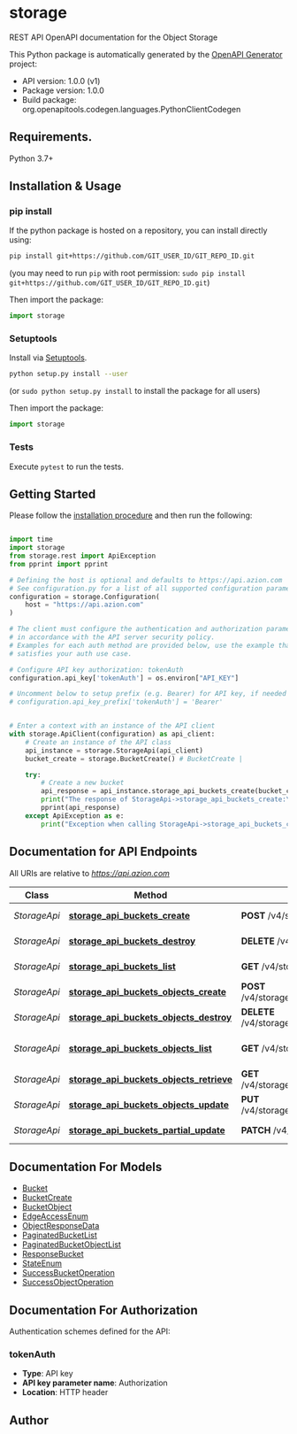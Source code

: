 # storage
REST API OpenAPI documentation for the Object Storage

This Python package is automatically generated by the [OpenAPI Generator](https://openapi-generator.tech) project:

- API version: 1.0.0 (v1)
- Package version: 1.0.0
- Build package: org.openapitools.codegen.languages.PythonClientCodegen

## Requirements.

Python 3.7+

## Installation & Usage
### pip install

If the python package is hosted on a repository, you can install directly using:

```sh
pip install git+https://github.com/GIT_USER_ID/GIT_REPO_ID.git
```
(you may need to run `pip` with root permission: `sudo pip install git+https://github.com/GIT_USER_ID/GIT_REPO_ID.git`)

Then import the package:
```python
import storage
```

### Setuptools

Install via [Setuptools](http://pypi.python.org/pypi/setuptools).

```sh
python setup.py install --user
```
(or `sudo python setup.py install` to install the package for all users)

Then import the package:
```python
import storage
```

### Tests

Execute `pytest` to run the tests.

## Getting Started

Please follow the [installation procedure](#installation--usage) and then run the following:

```python

import time
import storage
from storage.rest import ApiException
from pprint import pprint

# Defining the host is optional and defaults to https://api.azion.com
# See configuration.py for a list of all supported configuration parameters.
configuration = storage.Configuration(
    host = "https://api.azion.com"
)

# The client must configure the authentication and authorization parameters
# in accordance with the API server security policy.
# Examples for each auth method are provided below, use the example that
# satisfies your auth use case.

# Configure API key authorization: tokenAuth
configuration.api_key['tokenAuth'] = os.environ["API_KEY"]

# Uncomment below to setup prefix (e.g. Bearer) for API key, if needed
# configuration.api_key_prefix['tokenAuth'] = 'Bearer'


# Enter a context with an instance of the API client
with storage.ApiClient(configuration) as api_client:
    # Create an instance of the API class
    api_instance = storage.StorageApi(api_client)
    bucket_create = storage.BucketCreate() # BucketCreate | 

    try:
        # Create a new bucket
        api_response = api_instance.storage_api_buckets_create(bucket_create)
        print("The response of StorageApi->storage_api_buckets_create:\n")
        pprint(api_response)
    except ApiException as e:
        print("Exception when calling StorageApi->storage_api_buckets_create: %s\n" % e)

```

## Documentation for API Endpoints

All URIs are relative to *https://api.azion.com*

Class | Method | HTTP request | Description
------------ | ------------- | ------------- | -------------
*StorageApi* | [**storage_api_buckets_create**](docs/StorageApi.md#storage_api_buckets_create) | **POST** /v4/storage/buckets | Create a new bucket
*StorageApi* | [**storage_api_buckets_destroy**](docs/StorageApi.md#storage_api_buckets_destroy) | **DELETE** /v4/storage/buckets/{name} | Delete a bucket
*StorageApi* | [**storage_api_buckets_list**](docs/StorageApi.md#storage_api_buckets_list) | **GET** /v4/storage/buckets | List buckets
*StorageApi* | [**storage_api_buckets_objects_create**](docs/StorageApi.md#storage_api_buckets_objects_create) | **POST** /v4/storage/buckets/{bucket_name}/objects/{object_key} | Create new object key
*StorageApi* | [**storage_api_buckets_objects_destroy**](docs/StorageApi.md#storage_api_buckets_objects_destroy) | **DELETE** /v4/storage/buckets/{bucket_name}/objects/{object_key} | Delete object key
*StorageApi* | [**storage_api_buckets_objects_list**](docs/StorageApi.md#storage_api_buckets_objects_list) | **GET** /v4/storage/buckets/{bucket_name}/objects | List buckets objects
*StorageApi* | [**storage_api_buckets_objects_retrieve**](docs/StorageApi.md#storage_api_buckets_objects_retrieve) | **GET** /v4/storage/buckets/{bucket_name}/objects/{object_key} | Download object
*StorageApi* | [**storage_api_buckets_objects_update**](docs/StorageApi.md#storage_api_buckets_objects_update) | **PUT** /v4/storage/buckets/{bucket_name}/objects/{object_key} | Update the object key
*StorageApi* | [**storage_api_buckets_partial_update**](docs/StorageApi.md#storage_api_buckets_partial_update) | **PATCH** /v4/storage/buckets/{name} | Update bucket info


## Documentation For Models

 - [Bucket](docs/Bucket.md)
 - [BucketCreate](docs/BucketCreate.md)
 - [BucketObject](docs/BucketObject.md)
 - [EdgeAccessEnum](docs/EdgeAccessEnum.md)
 - [ObjectResponseData](docs/ObjectResponseData.md)
 - [PaginatedBucketList](docs/PaginatedBucketList.md)
 - [PaginatedBucketObjectList](docs/PaginatedBucketObjectList.md)
 - [ResponseBucket](docs/ResponseBucket.md)
 - [StateEnum](docs/StateEnum.md)
 - [SuccessBucketOperation](docs/SuccessBucketOperation.md)
 - [SuccessObjectOperation](docs/SuccessObjectOperation.md)


<a id="documentation-for-authorization"></a>
## Documentation For Authorization


Authentication schemes defined for the API:
<a id="tokenAuth"></a>
### tokenAuth

- **Type**: API key
- **API key parameter name**: Authorization
- **Location**: HTTP header


## Author




